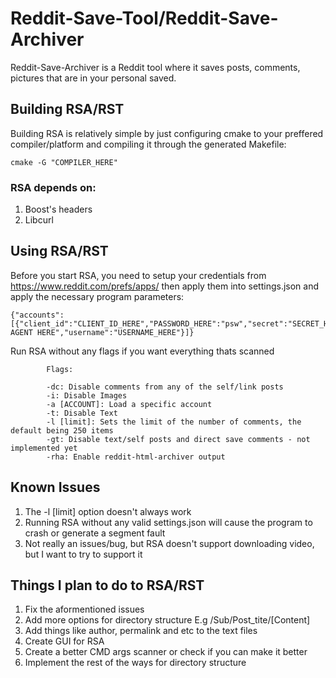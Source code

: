 # Reddit-Save-Tool/Reddit-Save-Archiver

Reddit-Save-Archiver is a Reddit tool where it saves posts, comments, pictures that are in your personal saved.

## Building RSA/RST

Building RSA is relatively simple by just configuring cmake to your preffered compiler/platform and compiling it through the generated Makefile:

```
cmake -G "COMPILER_HERE"
```

### RSA depends on:
1. Boost's headers
2. Libcurl

## Using RSA/RST

Before you start RSA, you need to setup your credentials from https://www.reddit.com/prefs/apps/ then apply them into settings.json and apply the necessary program parameters:

```
{"accounts": [{"client_id":"CLIENT_ID_HERE","PASSWORD_HERE":"psw","secret":"SECRET_HERE","user_agent":"USER AGENT HERE","username":"USERNAME_HERE"}]}
```

Run RSA without any flags if you want everything thats scanned

```
		Flags:

		-dc: Disable comments from any of the self/link posts
		-i: Disable Images
		-a [ACCOUNT]: Load a specific account
		-t: Disable Text
		-l [limit]: Sets the limit of the number of comments, the default being 250 items
		-gt: Disable text/self posts and direct save comments - not implemented yet
		-rha: Enable reddit-html-archiver output
```
   
## Known Issues

1. The -l [limit] option doesn't always work
2. Running RSA without any valid settings.json will cause the program to crash or generate a segment fault
3. Not really an issues/bug, but RSA doesn't support downloading video, but I want to try to support it


## Things I plan to do to RSA/RST

1. Fix the aformentioned issues
2. Add more options for directory structure E.g /Sub/Post_tite/[Content]
2. Add things like author, permalink and etc to the text files
3. Create GUI for RSA
4. Create a better CMD args scanner or check if you can make it better
5. Implement the rest of the ways for directory structure
